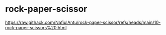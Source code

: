 # rock-paper-scissor
https://raw.githack.com/NafiulAntu/rock-paper-scissor/refs/heads/main/10-rock-paper-scissors%20.html
